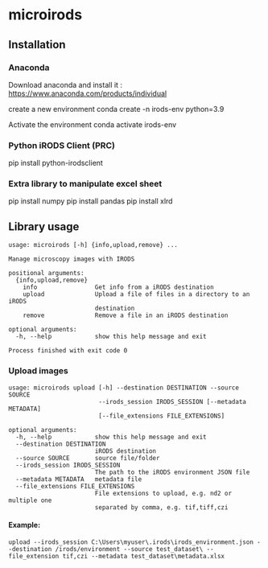 # microirods


## Installation

### Anaconda

Download anaconda and install it : https://www.anaconda.com/products/individual

create a new environment
conda create -n irods-env python=3.9

Activate the environment
conda activate irods-env

### Python iRODS Client (PRC)
pip install python-irodsclient


### Extra library to manipulate excel sheet
pip install numpy
pip install pandas
pip install xlrd


## Library usage

```
usage: microirods [-h] {info,upload,remove} ...

Manage microscopy images with IRODS

positional arguments:
  {info,upload,remove}
    info                Get info from a iRODS destination
    upload              Upload a file of files in a directory to an iRODS
                        destination
    remove              Remove a file in an iRODS destination

optional arguments:
  -h, --help            show this help message and exit

Process finished with exit code 0
```

### Upload images
```
usage: microirods upload [-h] --destination DESTINATION --source SOURCE
                         --irods_session IRODS_SESSION [--metadata METADATA]
                         [--file_extensions FILE_EXTENSIONS]

optional arguments:
  -h, --help            show this help message and exit
  --destination DESTINATION
                        iRODS destination
  --source SOURCE       source file/folder
  --irods_session IRODS_SESSION
                        The path to the iRODS environment JSON file
  --metadata METADATA   metadata file
  --file_extensions FILE_EXTENSIONS
                        File extensions to upload, e.g. nd2 or multiple one
                        separated by comma, e.g. tif,tiff,czi
```


#### Example:
```
upload --irods_session C:\Users\myuser\.irods\irods_environment.json --destination /irods/environment --source test_dataset\ --file_extension tif,czi --metadata test_dataset\metadata.xlsx
```
